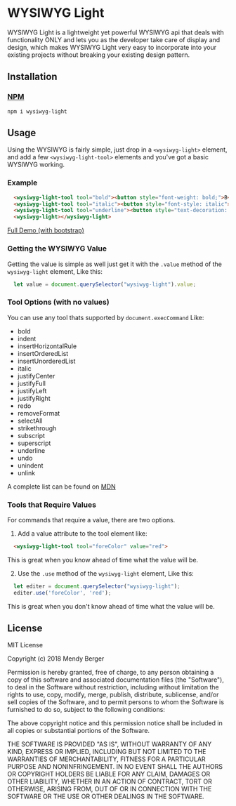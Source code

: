 # WYSIWYG Light
WYSIWYG Light is a lightweight yet powerful WYSIWYG api that deals with functionality ONLY and lets you as the developer take care of 
display and design, which makes WYSIWYG Light very easy to incorporate into your existing projects without breaking your existing 
design pattern.

## Installation
### [NPM](https://www.npmjs.com/package/wysiwyg-light)
```npm i wysiwyg-light```

## Usage
Using the WYSIWYG is fairly simple, just drop in a ```<wysiwyg-light>``` element, and add a few ```<wysiwyg-light-tool>``` elements and 
you've got a basic WYSIWYG working. 
### Example
```html
  <wysiwyg-light-tool tool="bold"><button style="font-weight: bold;">B</button></wysiwyg-light-tool>
  <wysiwyg-light-tool tool="italic"><button style="font-style: italic">I</button></wysiwyg-light-tool>
  <wysiwyg-light-tool tool="underline"><button style="text-decoration: underline">U</button></wysiwyg-light-tool>
  <wysiwyg-light></wysiwyg-light>
```
[Full Demo (with bootstrap)](https://stackblitz.com/edit/wysiwyg-light-demo-bootsrap?embed=1&file=index.html&view=preview)

### Getting the WYSIWYG Value
Getting the value is simple as well just get it with the ```.value``` method of the ```wysiwyg-light``` element, Like this:
```js
  let value = document.querySelector("wysiwyg-light").value;
```

### Tool Options (with no values)
You can use any tool thats supported by ```document.execCommand``` Like:
* bold
* indent
* insertHorizontalRule
* insertOrderedList
* insertUnorderedList
* italic
* justifyCenter
* justifyFull
* justifyLeft
* justifyRight
* redo
* removeFormat
* selectAll
* strikethrough
* subscript
* superscript
* underline
* undo
* unindent
* unlink

A complete list can be found on [MDN](https://developer.mozilla.org/en-US/docs/Web/API/Document/execCommand)


### Tools that Require Values
For commands that require a value, there are two options.
1. Add a value attribute to the tool element like:
```html
  <wysiwyg-light-tool tool="foreColor" value="red">
```
This is great when you know ahead of time what the value will be.

2. Use the ```.use``` method of the ```wysiwyg-light``` element, Like this:
```js
  let editer = document.querySelector("wysiwyg-light");
  editer.use('foreColor', 'red');
```
This is great when you don't know ahead of time what the value will be.


## License
MIT License

Copyright (c) 2018 Mendy Berger

Permission is hereby granted, free of charge, to any person obtaining a copy
of this software and associated documentation files (the "Software"), to deal
in the Software without restriction, including without limitation the rights
to use, copy, modify, merge, publish, distribute, sublicense, and/or sell
copies of the Software, and to permit persons to whom the Software is
furnished to do so, subject to the following conditions:

The above copyright notice and this permission notice shall be included in all
copies or substantial portions of the Software.

THE SOFTWARE IS PROVIDED "AS IS", WITHOUT WARRANTY OF ANY KIND, EXPRESS OR
IMPLIED, INCLUDING BUT NOT LIMITED TO THE WARRANTIES OF MERCHANTABILITY,
FITNESS FOR A PARTICULAR PURPOSE AND NONINFRINGEMENT. IN NO EVENT SHALL THE
AUTHORS OR COPYRIGHT HOLDERS BE LIABLE FOR ANY CLAIM, DAMAGES OR OTHER
LIABILITY, WHETHER IN AN ACTION OF CONTRACT, TORT OR OTHERWISE, ARISING FROM,
OUT OF OR IN CONNECTION WITH THE SOFTWARE OR THE USE OR OTHER DEALINGS IN THE
SOFTWARE.
